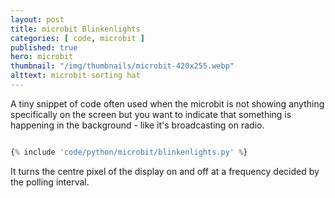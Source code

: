 ```yaml
---
layout: post
title: microbit Blinkenlights
categories: [ code, microbit ]
published: true
hero: microbit
thumbnail: "/img/thumbnails/microbit-420x255.webp"
alttext: microbit sorting hat
---
```


A tiny snippet of code often used when the microbit is not showing anything
specifically on the screen but you want to indicate that something is happening
in the background - like it's broadcasting on radio.

```python

{% include 'code/python/microbit/blinkenlights.py' %}

```

It turns the centre pixel of the display on and off at a frequency decided by the polling interval. 
